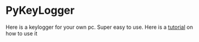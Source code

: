 # PyKeyLogger
Here is a keylogger for your own pc. Super easy to use.
Here is a [tutorial](https://www.youtube.com/watch?v=3jPsTknWqsc&t=77s) on how to use it
